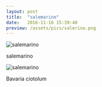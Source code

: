 ```yaml
---
layout: post
title:  "salemarino"
date:   2016-11-16 15:39:40
preview: /assets/pics/salerino.png
---
```


![salemarino](/assets/pics/salemarino800x600.png)

salemarino

![salemarino](/assets/pics/salemarino800x600.png)

Bavaria ciotolum
